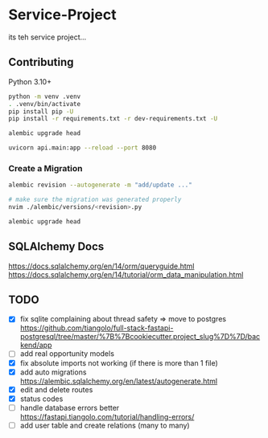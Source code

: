 # Service-Project

its teh service project...

## Contributing

Python 3.10+

```bash
python -m venv .venv
. .venv/bin/activate
pip install pip -U
pip install -r requirements.txt -r dev-requirements.txt -U

alembic upgrade head

uvicorn api.main:app --reload --port 8080
```

### Create a Migration

```bash
alembic revision --autogenerate -m "add/update ..."

# make sure the migration was generated properly
nvim ./alembic/versions/<revision>.py

alembic upgrade head
```

## SQLAlchemy Docs

<https://docs.sqlalchemy.org/en/14/orm/queryguide.html>
<https://docs.sqlalchemy.org/en/14/tutorial/orm_data_manipulation.html>

## TODO

- [x] fix sqlite complaining about thread safety => move to postgres <https://github.com/tiangolo/full-stack-fastapi-postgresql/tree/master/%7B%7Bcookiecutter.project_slug%7D%7D/backend/app>
- [ ] add real opportunity models
- [x] fix absolute imports not working (if there is more than 1 file)
- [x] add auto migrations <https://alembic.sqlalchemy.org/en/latest/autogenerate.html>
- [x] edit and delete routes
- [x] status codes
- [ ] handle database errors better <https://fastapi.tiangolo.com/tutorial/handling-errors/>
- [ ] add user table and create relations (many to many)
